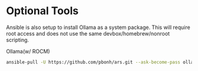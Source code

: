 # Optional Tools

Ansible is also setup to install Ollama as a system package. This will require root access and does
not use the same devbox/homebrew/nonroot scripting.

Ollama(w/ ROCM)
```bash
ansible-pull -U https://github.com/pbonh/ars.git --ask-become-pass ollama.yml -e "{rocm_support: true}"
```

